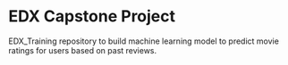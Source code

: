 # EDX Capstone Project

EDX_Training repository to build machine learning model to predict movie ratings for users based on past reviews.
